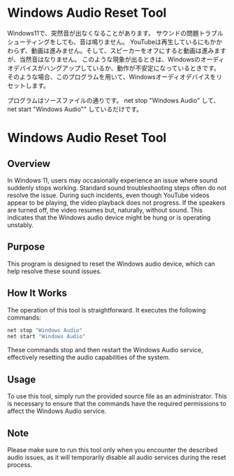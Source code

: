 # Windows Audio Reset Tool
Windows11で、突然音が出なくなることがあります。
サウンドの問題トラブルシューティングをしても、音は鳴りません。
YouTubeは再生しているにもかかわらず、動画は進みません。そして、スピーカーをオフにすると動画は進みますが、当然音はなりません。
このような現象が出るときは、Windowsのオーディオデバイスがハングアップしているか、動作が不安定になっているときです。
そのような場合、このプログラムを用いて、Windowsオーディオデバイスをリセットします。

プログラムはソースファイルの通りです。
net stop "Windows Audio"
して、
net start "Windows Audio""
しているだけです。


# Windows Audio Reset Tool

## Overview
In Windows 11, users may occasionally experience an issue where sound suddenly stops working. Standard sound troubleshooting steps often do not resolve the issue. During such incidents, even though YouTube videos appear to be playing, the video playback does not progress. If the speakers are turned off, the video resumes but, naturally, without sound. This indicates that the Windows audio device might be hung or is operating unstably.

## Purpose
This program is designed to reset the Windows audio device, which can help resolve these sound issues.

## How It Works
The operation of this tool is straightforward. It executes the following commands:

```bash
net stop "Windows Audio"
net start "Windows Audio"
```

These commands stop and then restart the Windows Audio service, effectively resetting the audio capabilities of the system.

## Usage
To use this tool, simply run the provided source file as an administrator. This is necessary to ensure that the commands have the required permissions to affect the Windows Audio service.

## Note
Please make sure to run this tool only when you encounter the described audio issues, as it will temporarily disable all audio services during the reset process.

